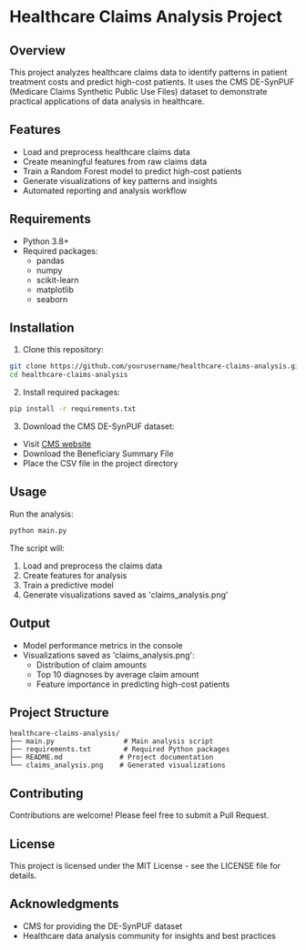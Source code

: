 # Healthcare Claims Analysis Project

## Overview
This project analyzes healthcare claims data to identify patterns in patient treatment costs and predict high-cost patients. It uses the CMS DE-SynPUF (Medicare Claims Synthetic Public Use Files) dataset to demonstrate practical applications of data analysis in healthcare.

## Features
- Load and preprocess healthcare claims data
- Create meaningful features from raw claims data
- Train a Random Forest model to predict high-cost patients
- Generate visualizations of key patterns and insights
- Automated reporting and analysis workflow

## Requirements
- Python 3.8+
- Required packages:
  - pandas
  - numpy
  - scikit-learn
  - matplotlib
  - seaborn

## Installation
1. Clone this repository:
```bash
git clone https://github.com/yourusername/healthcare-claims-analysis.git
cd healthcare-claims-analysis
```

2. Install required packages:
```bash
pip install -r requirements.txt
```

3. Download the CMS DE-SynPUF dataset:
- Visit [CMS website](https://www.cms.gov/Research-Statistics-Data-and-Systems/Downloadable-Public-Use-Files/SynPUFs/DE_Syn_PUF)
- Download the Beneficiary Summary File
- Place the CSV file in the project directory

## Usage
Run the analysis:
```bash
python main.py
```

The script will:
1. Load and preprocess the claims data
2. Create features for analysis
3. Train a predictive model
4. Generate visualizations saved as 'claims_analysis.png'

## Output
- Model performance metrics in the console
- Visualizations saved as 'claims_analysis.png':
  - Distribution of claim amounts
  - Top 10 diagnoses by average claim amount
  - Feature importance in predicting high-cost patients

## Project Structure
```
healthcare-claims-analysis/
├── main.py                 # Main analysis script
├── requirements.txt        # Required Python packages
├── README.md              # Project documentation
└── claims_analysis.png    # Generated visualizations
```

## Contributing
Contributions are welcome! Please feel free to submit a Pull Request.

## License
This project is licensed under the MIT License - see the LICENSE file for details.

## Acknowledgments
- CMS for providing the DE-SynPUF dataset
- Healthcare data analysis community for insights and best practices
